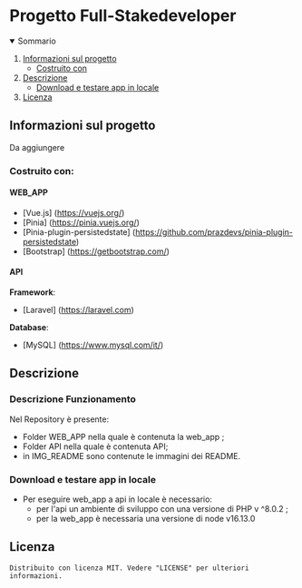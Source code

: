 <h1 algin="center">Progetto Full-Stakedeveloper</h1>

<details open="open">
  <summary>Sommario</summary>
  <ol>
    <li>
      <a href="#informazioni-sul-progetto">Informazioni sul progetto</a>
      <ul>
        <li><a href="#costruito-con">Costruito con</a></li>
      </ul>
    </li>
   <li><a href="#descrizione">Descrizione</a>
     <ul>
        <li><a href="#Download-e-testare-app-in-locale">Download e testare app in locale</a></li>
      </ul>
    </li>
   <li><a href="#licenza">Licenza</a></li>
  <ol>
</details>

<!-- Informazioni sul progetto-->

## Informazioni sul progetto

Da aggiungere 

#### <h3>Costruito con:</h3>
#### WEB_APP
- [Vue.js] (https://vuejs.org/)
- [Pinia] (https://pinia.vuejs.org/)
- [Pinia-plugin-persistedstate] (https://github.com/prazdevs/pinia-plugin-persistedstate)
- [Bootstrap] (https://getbootstrap.com/)
#### API
<b>Framework</b>:

- [Laravel] (https://laravel.com)

<b>Database</b>:

- [MySQL] (https://www.mysql.com/it/)

<!--Descrizione-->

## Descrizione

### Descrizione Funzionamento

Nel Repository è presente:
 - Folder WEB_APP nella quale è contenuta la web_app ;
 - Folder API nella quale è contenuta API;
 - in IMG_README sono contenute le immagini dei README.


### Download e testare app in locale
 - Per eseguire web_app a api in locale è necessario:
    - per l'api un ambiente di sviluppo con una versione di PHP v ^8.0.2 ;
    - per la web_app è necessaria una versione di node v16.13.0
 



## Licenza

    Distribuito con licenza MIT. Vedere "LICENSE" per ulteriori informazioni.


